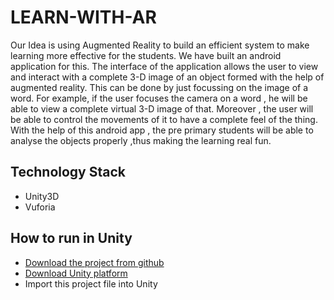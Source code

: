 # LEARN-WITH-AR 

<p>Our Idea is using Augmented Reality to build an efficient system to make learning more effective for the students. We have built an android application for this. The interface of the application allows the user to view and interact with  a complete 3-D image of an object formed with the help of augmented reality. This can be done by just focussing on the image of a word.
For example, if the user focuses the camera on a word , he will be able to view a complete virtual 3-D image of that. Moreover , the user will be able to control the movements of it to have a complete feel of the thing. 
With the help of this android app , the pre primary students will be able to analyse the objects properly ,thus making the learning real fun.</p>

## Technology Stack

-  Unity3D
-  Vuforia
 
## How to run in Unity
 * [Download the project from github](https://github.com/Logan1x/Learn-With-AR)
 * [Download Unity platform](https://unity3d.com/get-unity/download)
 * Import this project file into Unity
 
 

